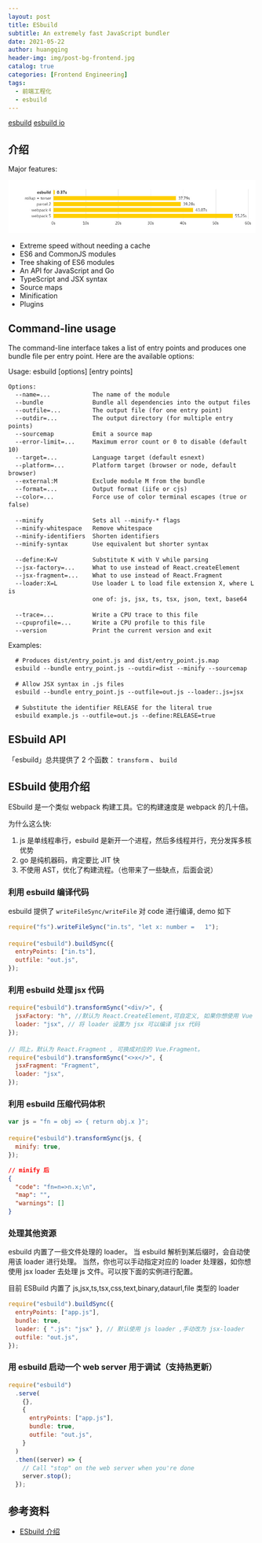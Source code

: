 ```yaml
---
layout: post
title: ESbuild
subtitle: An extremely fast JavaScript bundler
date: 2021-05-22
author: huangqing
header-img: img/post-bg-frontend.jpg
catalog: true
categories: [Frontend Engineering]
tags:
  - 前端工程化
  - esbuild
---
```


[esbuild](https://github.com/evanw/esbuild)
[esbuild io](https://esbuild.github.io/)

## 介绍

Major features:

![esbuild-speed](/images/esbuild/esbuild-speed.jpg)

- Extreme speed without needing a cache
- ES6 and CommonJS modules
- Tree shaking of ES6 modules
- An API for JavaScript and Go
- TypeScript and JSX syntax
- Source maps
- Minification
- Plugins

## Command-line usage

The command-line interface takes a list of entry points and produces one bundle file per entry point. Here are the available options:

Usage:
esbuild [options] [entry points]

```
Options:
  --name=...            The name of the module
  --bundle              Bundle all dependencies into the output files
  --outfile=...         The output file (for one entry point)
  --outdir=...          The output directory (for multiple entry points)
  --sourcemap           Emit a source map
  --error-limit=...     Maximum error count or 0 to disable (default 10)
  --target=...          Language target (default esnext)
  --platform=...        Platform target (browser or node, default browser)
  --external:M          Exclude module M from the bundle
  --format=...          Output format (iife or cjs)
  --color=...           Force use of color terminal escapes (true or false)

  --minify              Sets all --minify-* flags
  --minify-whitespace   Remove whitespace
  --minify-identifiers  Shorten identifiers
  --minify-syntax       Use equivalent but shorter syntax

  --define:K=V          Substitute K with V while parsing
  --jsx-factory=...     What to use instead of React.createElement
  --jsx-fragment=...    What to use instead of React.Fragment
  --loader:X=L          Use loader L to load file extension X, where L is
                        one of: js, jsx, ts, tsx, json, text, base64

  --trace=...           Write a CPU trace to this file
  --cpuprofile=...      Write a CPU profile to this file
  --version             Print the current version and exit
```

Examples:

```
  # Produces dist/entry_point.js and dist/entry_point.js.map
  esbuild --bundle entry_point.js --outdir=dist --minify --sourcemap

  # Allow JSX syntax in .js files
  esbuild --bundle entry_point.js --outfile=out.js --loader:.js=jsx

  # Substitute the identifier RELEASE for the literal true
  esbuild example.js --outfile=out.js --define:RELEASE=true
```

## ESbuild API

「esbuild」总共提供了 2 个函数： `transform` 、 `build`

## ESbuild 使用介绍

ESbuild 是一个类似 webpack 构建工具。它的构建速度是 webpack 的几十倍。

为什么这么快:

1. js 是单线程串行，esbuild 是新开一个进程，然后多线程并行，充分发挥多核优势
2. go 是纯机器码，肯定要比 JIT 快
3. 不使用 AST，优化了构建流程。（也带来了一些缺点，后面会说）

### 利用 esbuild 编译代码

esbuild 提供了 `writeFileSync/writeFile` 对 code 进行编译, demo 如下

```js
require("fs").writeFileSync("in.ts", "let x: number =   1");

require("esbuild").buildSync({
  entryPoints: ["in.ts"],
  outfile: "out.js",
});
```

### 利用 esbuild 处理 jsx 代码

```js
require("esbuild").transformSync("<div/>", {
  jsxFactory: "h", //默认为 React.CreateElement,可自定义, 如果你想使用 Vue 的 jsx 写法, 将该值换成为 Vue.CreateElement
  loader: "jsx", // 将 loader 设置为 jsx 可以编译 jsx 代码
});

// 同上，默认为 React.Fragment , 可换成对应的 Vue.Fragment。
require("esbuild").transformSync("<>x</>", {
  jsxFragment: "Fragment",
  loader: "jsx",
});
```

### 利用 esbuild 压缩代码体积

```js
var js = "fn = obj => { return obj.x }";

require("esbuild").transformSync(js, {
  minify: true,
});
```

```json
// minify 后
{
  "code": "fn=n=>n.x;\n",
  "map": "",
  "warnings": []
}
```

### 处理其他资源

esbuild 内置了一些文件处理的 loader。 当 esbuild 解析到某后缀时，会自动使用该 loader 进行处理。 当然，你也可以手动指定对应的 loader 处理器，如你想使用 jsx loader 去处理 js 文件。可以按下面的实例进行配置。

目前 ESBuild 内置了 js,jsx,ts,tsx,css,text,binary,dataurl,file 类型的 loader

```js
require("esbuild").buildSync({
  entryPoints: ["app.js"],
  bundle: true,
  loader: { ".js": "jsx" }, // 默认使用 js loader ,手动改为 jsx-loader
  outfile: "out.js",
});
```

### 用 esbuild 启动一个 web server 用于调试（支持热更新）

```js
require("esbuild")
  .serve(
    {},
    {
      entryPoints: ["app.js"],
      bundle: true,
      outfile: "out.js",
    }
  )
  .then((server) => {
    // Call "stop" on the web server when you're done
    server.stop();
  });
```

## 参考资料

- [ESbuild 介绍](https://juejin.cn/post/6918927987056312327)
